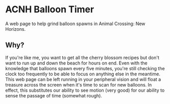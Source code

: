 # ACNH Balloon Timer

A web page to help grind balloon spawns in Animal Crossing: New Horizons.

## Why?

If you're like me, you want to get all the cherry blossom recipes but don't want to run up and down the beach for hours on end. Even with the knowledge that balloons spawn every five minutes, you're still checking the clock too frequently to be able to focus on anything else in the meantime. This web page can be left running in your peripheral vision and will float a treasure across the screen when it's time to scan for new balloons. In effect, this substitutes our ability to see motion (very good) for our ability to sense the passage of time (somewhat rough).
